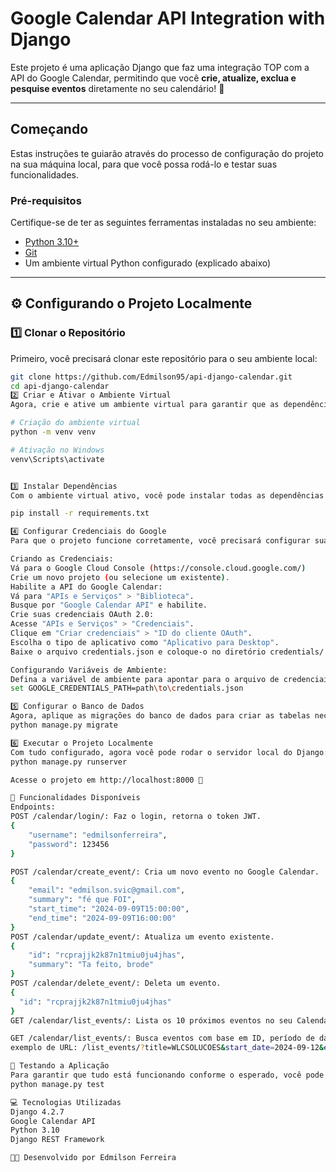 #   Google Calendar API Integration with Django 

Este projeto é uma aplicação Django que faz uma integração TOP com a API do Google Calendar, permitindo que você **crie, atualize, exclua e pesquise eventos** diretamente no seu calendário! 🚀

---

##  Começando

Estas instruções te guiarão através do processo de configuração do projeto na sua máquina local, para que você possa rodá-lo e testar suas funcionalidades.

###  Pré-requisitos

Certifique-se de ter as seguintes ferramentas instaladas no seu ambiente:

- [Python 3.10+](https://www.python.org/downloads/)
- [Git](https://git-scm.com/)
- Um ambiente virtual Python configurado (explicado abaixo)
  
---

## ⚙️ Configurando o Projeto Localmente

### 1️⃣ **Clonar o Repositório**

Primeiro, você precisará clonar este repositório para o seu ambiente local:

```bash
git clone https://github.com/Edmilson95/api-django-calendar.git
cd api-django-calendar
2️⃣ Criar e Ativar o Ambiente Virtual
Agora, crie e ative um ambiente virtual para garantir que as dependências do projeto sejam isoladas:

# Criação do ambiente virtual
python -m venv venv

# Ativação no Windows
venv\Scripts\activate


3️⃣ Instalar Dependências
Com o ambiente virtual ativo, você pode instalar todas as dependências necessárias para o projeto:

pip install -r requirements.txt

4️⃣ Configurar Credenciais do Google
Para que o projeto funcione corretamente, você precisará configurar suas credenciais de OAuth 2.0 do Google.

Criando as Credenciais:
Vá para o Google Cloud Console (https://console.cloud.google.com/)
Crie um novo projeto (ou selecione um existente).
Habilite a API do Google Calendar:
Vá para "APIs e Serviços" > "Biblioteca".
Busque por "Google Calendar API" e habilite.
Crie suas credenciais OAuth 2.0:
Acesse "APIs e Serviços" > "Credenciais".
Clique em "Criar credenciais" > "ID do cliente OAuth".
Escolha o tipo de aplicativo como "Aplicativo para Desktop".
Baixe o arquivo credentials.json e coloque-o no diretório credentials/ dentro do projeto.

Configurando Variáveis de Ambiente:
Defina a variável de ambiente para apontar para o arquivo de credenciais:
set GOOGLE_CREDENTIALS_PATH=path\to\credentials.json

5️⃣ Configurar o Banco de Dados
Agora, aplique as migrações do banco de dados para criar as tabelas necessárias:
python manage.py migrate

6️⃣ Executar o Projeto Localmente
Com tudo configurado, agora você pode rodar o servidor local do Django:
python manage.py runserver 

Acesse o projeto em http://localhost:8000 🎉

🔧 Funcionalidades Disponíveis
Endpoints:
POST /calendar/login/: Faz o login, retorna o token JWT.
{
	"username": "edmilsonferreira",
	"password": 123456
}

POST /calendar/create_event/: Cria um novo evento no Google Calendar.
{
    "email": "edmilson.svic@gmail.com",
    "summary": "fé que FOI",
    "start_time": "2024-09-09T15:00:00",
    "end_time": "2024-09-09T16:00:00"
}
POST /calendar/update_event/: Atualiza um evento existente.
{
    "id": "rcprajjk2k87n1tmiu0ju4jhas",
    "summary": "Ta feito, brode"
}
POST /calendar/delete_event/: Deleta um evento.
{
  "id": "rcprajjk2k87n1tmiu0ju4jhas"
}
GET /calendar/list_events/: Lista os 10 próximos eventos no seu Calendário.

GET /calendar/list_events/: Busca eventos com base em ID, período de datas, ou título (parcial).
exemplo de URL: /list_events/?title=WLCSOLUCOES&start_date=2024-09-12&end_date=2024-11-12

🧪 Testando a Aplicação
Para garantir que tudo está funcionando conforme o esperado, você pode rodar os testes automáticos que foram configurados:
python manage.py test

💻 Tecnologias Utilizadas
Django 4.2.7
Google Calendar API
Python 3.10
Django REST Framework

👨‍💻 Desenvolvido por Edmilson Ferreira
